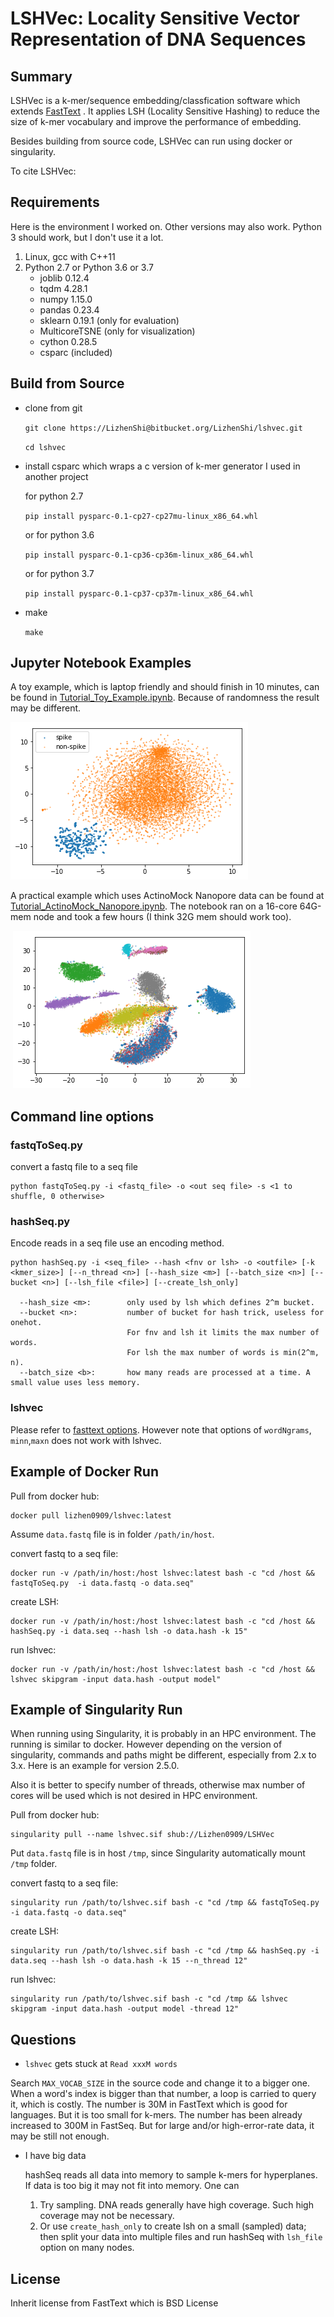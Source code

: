 # LSHVec: Locality Sensitive Vector Representation of DNA Sequences

## Summary

LSHVec is a k-mer/sequence embedding/classfication software which extends [FastText](https://fasttext.cc/) . It applies LSH (Locality Sensitive Hashing) to reduce the size of k-mer vocabulary and improve the performance of embedding.

Besides building from source code, LSHVec can run using docker or singularity.

To cite LSHVec: 

## Requirements

Here is the environment I worked on.  Other versions may also work. Python 3 should work, but I don't use it a lot.

1. Linux, gcc with C++11
2. Python 2.7 or Python 3.6 or 3.7
   - joblib 0.12.4
   - tqdm 4.28.1
   - numpy 1.15.0
   - pandas 0.23.4
   - sklearn 0.19.1 (only for evaluation)
   - MulticoreTSNE (only for visualization)
   - cython 0.28.5
   - csparc (included)

## Build from Source

- clone from git

  `git clone https://LizhenShi@bitbucket.org/LizhenShi/lshvec.git`

  `cd lshvec`

- install csparc which wraps a c version of k-mer generator I used in another project

  for python 2.7

  `pip install pysparc-0.1-cp27-cp27mu-linux_x86_64.whl`

  or for python 3.6

  `pip install pysparc-0.1-cp36-cp36m-linux_x86_64.whl`

  or for python 3.7

  `pip install pysparc-0.1-cp37-cp37m-linux_x86_64.whl`

- make 

  `make`

## Jupyter Notebook Examples

A toy example, which is laptop friendly and should finish in 10 minutes,  can be found in [Tutorial_Toy_Example.ipynb](notebook/Tutorial_Toy_Example.ipynb). Because of randomness the result may be different.

![Tutorial_Toy_Example](notebook/Tutorial_Toy_Example.png)

A practical example which uses ActinoMock Nanopore data can be found at [Tutorial_ActinoMock_Nanopore.ipynb](notebook/Tutorial_ActinoMock_Nanopore.ipynb). The notebook ran on a 16-core 64G-mem node and took a few hours (I think 32G mem should work too).

​						 ![Tutorial_ActinoMock_Nanopore](notebook/Tutorial_ActinoMock_Nanopore.png)

## Command line options

### fastqToSeq.py

convert a fastq file to a seq file

    python fastqToSeq.py -i <fastq_file> -o <out seq file> -s <1 to shuffle, 0 otherwise>

###  hashSeq.py

Encode reads in a seq file use an encoding method.

    python hashSeq.py -i <seq_file> --hash <fnv or lsh> -o <outfile> [-k <kmer_size>] [--n_thread <n>] [--hash_size <m>] [--batch_size <n>] [--bucket <n>] [--lsh_file <file>] [--create_lsh_only]
    
      --hash_size <m>:        only used by lsh which defines 2^m bucket.
      --bucket <n>:           number of bucket for hash trick, useless for onehot.
       				          For fnv and lsh it limits the max number of words.
       				          For lsh the max number of words is min(2^m, n).
      --batch_size <b>:       how many reads are processed at a time. A small value uses less memory.


### lshvec

Please refer to [fasttext options](https://fasttext.cc/docs/en/options.html).  However note that options of `wordNgrams`, `minn`,`maxn` does not work with lshvec.


## Example of Docker Run 

Pull from docker hub:

    docker pull lizhen0909/lshvec:latest
    
Assume `data.fastq` file is in folder `/path/in/host`.

convert fastq to a seq file:

    docker run -v /path/in/host:/host lshvec:latest bash -c "cd /host && fastqToSeq.py  -i data.fastq -o data.seq"
    
create LSH:

    docker run -v /path/in/host:/host lshvec:latest bash -c "cd /host && hashSeq.py -i data.seq --hash lsh -o data.hash -k 15"

run lshvec:

    docker run -v /path/in/host:/host lshvec:latest bash -c "cd /host && lshvec skipgram -input data.hash -output model"

## Example of Singularity Run 

When running using Singularity, it is probably in an HPC environment. The running is similar to docker. However depending on the version of singularity, commands and paths might be different, especially from 2.x to 3.x. Here is an example for version 2.5.0. 

Also it is better to specify number of threads, otherwise max number of cores will be used which is not desired in HPC environment.

Pull from docker hub:

    singularity pull --name lshvec.sif shub://Lizhen0909/LSHVec
    
Put `data.fastq` file is in host `/tmp`,  since Singularity automatically mount `/tmp` folder.

convert fastq to a seq file:

    singularity run /path/to/lshvec.sif bash -c "cd /tmp && fastqToSeq.py  -i data.fastq -o data.seq"
    
create LSH:

    singularity run /path/to/lshvec.sif bash -c "cd /tmp && hashSeq.py -i data.seq --hash lsh -o data.hash -k 15 --n_thread 12"

run lshvec:

    singularity run /path/to/lshvec.sif bash -c "cd /tmp && lshvec skipgram -input data.hash -output model -thread 12"


## Questions

-  `lshvec` gets stuck at `Read xxxM words` 

  Search `MAX_VOCAB_SIZE` in the source code and change it to a bigger one.  When a word's index is bigger than that number, a loop is carried to query it, which is costly. The number is 30M in FastText which is good for languages. But it is too small for k-mers. The number has been already increased to 300M in FastSeq. But for large and/or high-error-rate data, it may be still not enough.

- I have big data 

  hashSeq reads all data into memory to sample k-mers for hyperplanes. If data is too big it may not fit into memory. One can 

  1. Try sampling. DNA reads generally have high coverage. Such high coverage may not be necessary. 
  2. Or use `create_hash_only` to create lsh on a small (sampled) data; then split your data into multiple files and run hashSeq with `lsh_file` option on many nodes.



## License

Inherit license from FastText which is BSD License

